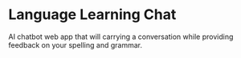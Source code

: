 # Language Learning Chat
AI chatbot web app that will carrying a conversation while providing feedback on your spelling and grammar.
